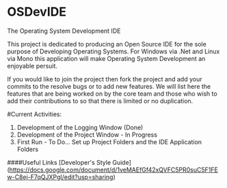 # OSDevIDE
The Operating System Development IDE

This project is dedicated to producing an Open Source IDE for the sole purpose of Developing Operating Systems. 
For Windows via .Net and Linux via Mono this application will make Operating System Development an enjoyable persuit.

If you would like to join the project then fork the project and add your commits to the resolve bugs or to add new features.
We will list here the features that are being worked on by the core team and those who wish to add their contributions to so that
there is limited or no duplication.

#Current Activities:
1. Development of the Logging Window (Done)
2. Development of the Project Window - In Progress
3. First Run - To Do... Set up Project Folders and the IDE Application Folders

####Useful Links
[Developer's Style Guide] (https://docs.google.com/document/d/1veMAEfGf42xQVFC5PR0suC5F1FEw-C8ej-F7qQJXPgI/edit?usp=sharing)

